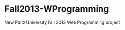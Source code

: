 Fall2013-WProgramming
=====================

New Paltz University Fall 2013 Web Programming project
